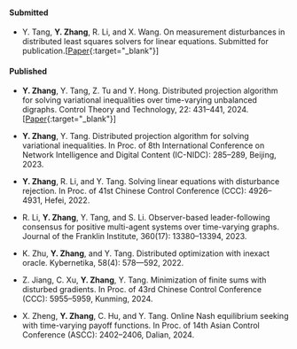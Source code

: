 #### Submitted

- Y. Tang, <strong>Y. Zhang</strong>, R. Li, and X. Wang. On measurement disturbances in distributed least squares solvers for linear equations. Submitted for publication.[[Paper](https://arxiv.org/abs/2305.05512){:target="_blank"}]

#### Published

- <strong>Y. Zhang</strong>, Y. Tang, Z. Tu and Y. Hong. Distributed projection algorithm for solving variational inequalities over time-varying unbalanced digraphs. Control Theory and Technology, 22: 431–441, 2024.[[Paper](https://www.tangyutao.org/images/2024_CTT_Zhang.pdf){:target="_blank"}]

- <strong>Y. Zhang</strong>, Y. Tang. Distributed projection algorithm for solving variational inequalities. In Proc. of 8th International Conference on Network Intelligence and Digital Content (IC-NIDC): 285–289, Beijing, 2023.

- <strong>Y. Zhang</strong>, R. Li, and Y. Tang. Solving linear equations with disturbance rejection. In Proc. of 41st Chinese Control Conference (CCC): 4926–4931, Hefei, 2022.

- R. Li, <strong>Y. Zhang</strong>, Y. Tang, and S. Li. Observer-based leader-following consensus for positive multi-agent systems over time-varying graphs. Journal of the Franklin Institute, 360(17): 13380–13394, 2023.

- K. Zhu, <strong>Y. Zhang</strong>, and Y. Tang. Distributed optimization with inexact oracle. Kybernetika, 58(4): 578—592, 2022.

- Z. Jiang, C. Xu, <strong>Y. Zhang</strong>, Y. Tang. Minimization of finite sums with disturbed gradients. In Proc. of 43rd Chinese Control Conference (CCC): 5955–5959, Kunming, 2024.

- X. Zheng, <strong>Y. Zhang</strong>, C. Hu, and Y. Tang. Online Nash equilibrium seeking with time-varying payoff functions. In Proc. of 14th Asian Control Conference (ASCC): 2402–2406, Dalian, 2024.

